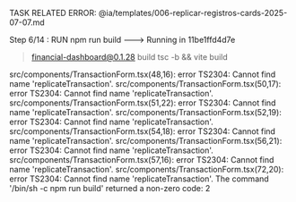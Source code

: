 TASK RELATED ERROR: @ia/templates/006-replicar-registros-cards-2025-07-07.md

Step 6/14 : RUN npm run build
 ---> Running in 11be1ffd4d7e

> financial-dashboard@0.1.28 build
> tsc -b && vite build

src/components/TransactionForm.tsx(48,16): error TS2304: Cannot find name 'replicateTransaction'.
src/components/TransactionForm.tsx(50,17): error TS2304: Cannot find name 'replicateTransaction'.
src/components/TransactionForm.tsx(51,22): error TS2304: Cannot find name 'replicateTransaction'.
src/components/TransactionForm.tsx(52,19): error TS2304: Cannot find name 'replicateTransaction'.
src/components/TransactionForm.tsx(54,18): error TS2304: Cannot find name 'replicateTransaction'.
src/components/TransactionForm.tsx(56,21): error TS2304: Cannot find name 'replicateTransaction'.
src/components/TransactionForm.tsx(57,16): error TS2304: Cannot find name 'replicateTransaction'.
src/components/TransactionForm.tsx(72,20): error TS2304: Cannot find name 'replicateTransaction'.
The command '/bin/sh -c npm run build' returned a non-zero code: 2